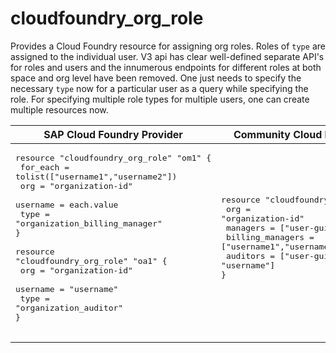 # cloudfoundry_org_role 

Provides a Cloud Foundry resource for assigning org roles. Roles of `type` are assigned to the individual user. V3 api has clear well-defined separate API's for roles and users and the innumerous endpoints for different roles at both space and org level have been removed. One just needs to specify the necessary `type` now for a particular user as a query while specifying the role. For specifying multiple role types for multiple users, one can create multiple resources now.

|  SAP Cloud Foundry Provider |Community Cloud Foundry Provider |
| -- | -- |
|  <pre>resource "cloudfoundry_org_role" "om1" {</br>  for_each =  tolist(["username1","username2"])</br>  org      = "organization-id"</br>  username = each.value</br>  type     = "organization_billing_manager"</br>}</br></br>resource "cloudfoundry_org_role" "oa1" {</br>  org              = "organization-id"</br>  username = "username"</br>  type     = "organization_auditor"</br>}</br></br></pre> |<pre>resource "cloudfoundry_org_users" "ou1" {</br>  org              = "organization-id"</br>  managers         = ["user-guid"]</br>  billing_managers = ["username1","username2"]</br>  auditors         = ["user-guid", "username"]</br>}</br></br></pre> |

